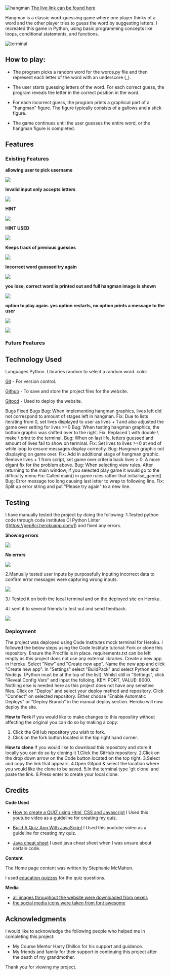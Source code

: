 ![hangman](assets/images/HANGMAN.jpg)
[The live link can be found here](https://hangman32.herokuapp.com/)

Hangman is a classic word-guessing game where one player thinks of a word and the other player tries to guess the word by suggesting letters. I recreated this game in Python, using basic programming concepts like loops, conditional statements, and functions.

![terminal](assets/images/pic1.png)

## How to play:

- The program picks a random word for the words.py file and then represent each letter of the word with an underscore (_).

- The user starts guessing letters of the word. For each correct guess, the program reveals the letter in the correct position in the word.

- For each incorrect guess, the program prints a graphical part of a "hangman" figure. The figure typically consists of a gallows and a stick figure.

- The game continues until the user guesses the entire word, or the hangman figure is completed.


## Features

### Existing Features


**allowing user to pick username**

![](assets/images/pic2.png)

**Invalid input only accepts letters**

![](assets/images/ivalidinput.png)

**HINT**

![](assets/images/hint.png)

**HINT USED**

![](assets/images/hintused.png)
 
 **Keeps track of previous guesses**
 
![](assets/images/previousguesses.png)

**Incorrect word guessed try again**

![](assets/images/incorrecrtword.png)

**you lose, correct word is printed out and full hangman image is shown**

![](assets/images/youlose.png)

**option to play again. yes option restarts, no option prints a message to the user**

![](assets/images/yes.png)

![](assets/images/no.png)



### Future Features



## Technology Used

Languages
Python.
Libraries
random to select a random word.
color 


[Git](https://git-scm.com/) - For version control.

[Github](https://github.com/) - To save and store the project files for the website.

[Gitpod](https://gitpod.io/workspaces) - Used to deploy the website.

Bugs
Fixed Bugs
Bug: When implementing hangman graphics, lives left did not correspond to amount of stages left in hangman.
Fix: Due to lists iterating from 0, set lives displayed to user as lives + 1 and also adjusted the game over setting for lives >=0
Bug: When testing hangman graphics, the bottom graphic was shifted over to the right.
Fix: Replaced \ with double \\ make \ print to the terminal.
Bug: When on last life, letters guessed and amount of lives fail to show on terminal.
Fix: Set lives to lives >=0 at end of while loop to ensure messages display correctly.
Bug: Hangman graphic not displaying on game over.
Fix: Add in additional stage of hangman graphic. Remove lives + 1 from script, set game over criteria back lives > 0. A more elgant fix for the problem above.
Bug: When selecting view rules. After returning to the main window, if you selected play game it would go to the difficulty menu
Fix: Called main() in game rules rather that initialise_game()
Bug: Error message too long causing last letter to wrap to following line.
Fix: Split up error string and put "Please try again" to a new line.


## Testing

I have manually tested the project by doing the following:
1.Tested python code through code institutes CI Python Linter ([https://pep8ci.herokuapp.com/]) and fixed any errors.

**Showing errors**

![](assets/images/issues.png)

**No errors**

![](assets/images/noerrors.png)

2.Manually tested user inputs by purposefully inputing incorrect data to confirm error messages were capturing wrong inputs.

![](assets/images/ivalidinput.png)

3.I Tested it on both the local terminal and on the deployed site on Heroku.

4.I sent it to several friends to test out and send feedback. 

![](assets/images/Sfeedback.png)
 
### Deployment
The project was deployed using Code Institutes mock terminal for Heroku.
I followed the below steps using the Code Institute tutorial:
Fork or clone this repository.
Ensure the Procfile is in place.
requirements.txt can be left empty as this project does not use any external libraries.
Create a new app in Heroku.
Select "New" and "Create new app".
Name the new app and click "Create new app".
In "Settings" select "BuildPack" and select Python and Node.js. (Python must be at the top of the list).
Whilst still in "Settings", click "Reveal Config Vars" and input the folloing. KEY: PORT, VALUE: 8000. Nothing else is needed here as this project does not have any sensitive files.
Click on "Deploy" and select your deploy method and repository.
Click "Connect" on selected repository.
Either choose "Enable Automatic Deploys" or "Deploy Branch" in the manual deploy section.
Heroku will now deploy the site.


**How to Fork**
If you would like to make changes to this repositiry without affecting the original you can do so by making a copy.
1. Click the GitHub repository you wish to fork.
2. Click on the fork button located in the top right hand corner.

 **How to clone**
If you would like to download this repository and store it locally you can do so by cloning it
1.Click the GitHub repository.
2.Click on the drop down arrow on the Code button located on the top right.
3.Select and copy the link that appears.
4.Open Gitpod & select the location where you would like the clone to be saved.
5.In the terminal type 'git clone' and paste the link.
6.Press enter to create your local clone.

 

 ## Credits
 
**Code Used**

- [How to create a QUIZ using Html, CSS and Javascript](https://www.youtube.com/watch?v=1ydfKDwsYbU) I Used this youtube video as a guideline for creating my quiz.

- [Build A Quiz App With JavaScript](https://www.youtube.com/watch?v=riDzcEQbX6k) I Used this youtube video as a guideline for creating my quiz.

- [Java cheat sheet](https://htmlcheatsheet.com/js/) I used java cheat sheet when I was unsure about certain code.

 
**Content**

The Home page content was written by Stephanie McMahon. 

I used [education quizzes](https://www.educationquizzes.com/ks2/music/?utm_source=bing&utm_medium=cpc&utm_campaign=EQ%20KS2&utm_term=quizzes%20about%20music&utm_content=Subject%20Music) for the quiz questions.

**Media**

 - [all images throughout the website were downloaded from pexels](https://www.pexels.com/)
 - [the social media icons were taken from font awesome](https://fontawesome.com/)
 
## Acknowledgments

I would like to acknowledge the following people who helped me in completing this project:
- My Course Mentor Harry Dhillon for his support and guidance.
- My friends and family for their support in continuing this project after the death of my grandmother.

Thank you for viewing my project.

 
 
